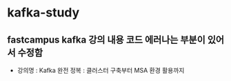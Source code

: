 # kafka-study

## fastcampus kafka 강의 내용 코드 에러나는 부분이 있어서 수정함
- 강의명 : Kafka 완전 정복 : 클러스터 구축부터 MSA 환경 활용까지
